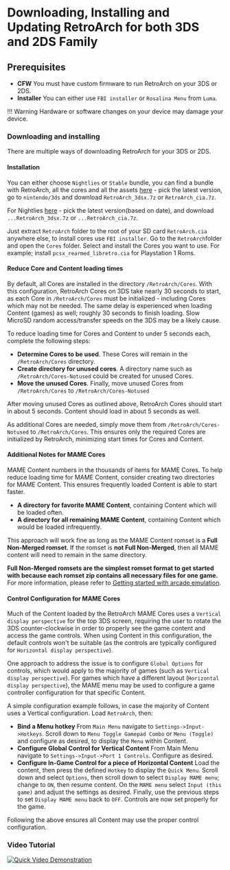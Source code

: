 # Downloading, Installing and Updating RetroArch for both 3DS and 2DS Family

## Prerequisites

- **CFW** You must have custom firmware to run RetroArch on your 3DS or 2DS.
- **Installer** You can either use `FBI installer` or `Rosalina Menu` from `Luma`.

!!! Warning
    Hardware or software changes on your device may damage your device.

### Downloading and installing

There are multiple ways of downloading RetroArch for your 3DS or 2DS.

#### Installation

You can either choose `Nightlies` or `Stable` bundle, you can find a bundle with RetroArch, all the cores and all the assets [here](https://buildbot.libretro.com/stable/) - pick the latest version, go to `nintendo/3ds` and download `RetroArch_3dsx.7z` or `RetroArch_cia.7z`.

For Nightlies [here](http://buildbot.libretro.com/nightly/nintendo/3ds/) - pick the latest version(based on date), and download `...RetroArch_3dsx.7z` or `...RetroArch_cia.7z`.

Just extract `RetroArch` folder to the root of your SD card `RetroArch.cia` anywhere else, to install cores use `FBI installer`. Go to the `RetroArch`folder and open the `Cores` folder. Select and install the Cores you want to use. For example; install `pcsx_rearmed_libretro.cia` for Playstation 1 Roms.

#### Reduce Core and Content loading times

By default, all Cores are installed in the directory `/RetroArch/Cores`.  With this configuration,  RetroArch Cores on 3DS take nearly 30 seconds to start, as each Core in `/RetroArch/Cores` must be initialized - including Cores which may not be needed.  The same delay is experienced when loading Content (games) as well; roughly 30 seconds to finish loading.  Slow MicroSD random access/transfer speeds on the 3DS may be a likely cause.

To reduce loading time for Cores and Content to under 5 seconds each, complete the following steps:

- **Determine Cores to be used**.  These Cores will remain in the `/RetroArch/Cores` directory.
- **Create directory for unused cores**. A directory name such as `/RetroArch/Cores-Notused` could be created for unused Cores.
- **Move the unused Cores**. Finally, move unused Cores from `/RetroArch/Cores` to `/RetroArch/Cores-Notused`

After moving unused Cores as outlined above, RetroArch Cores should start in about 5 seconds.  Content should load in about 5 seconds as well.  

As additional Cores are needed, simply move them from `/RetroArch/Cores-Notused` to `/RetroArch/Cores`.  This ensures only the required Cores are initialized by RetroArch, minimizing start times for Cores and Content.

#### Additional Notes for MAME Cores

MAME Content numbers in the thousands of items for MAME Cores.  To help reduce loading time for MAME Content, consider creating two directories for MAME Content.  This ensures frequently loaded Content is able to start faster.

- **A directory for favorite MAME Content**, containing Content which will be loaded often.
- **A directory for all remaining MAME Content**, containing Content which would be loaded infrequently.

This approach will work fine as long as the MAME Content romset is a **Full Non-Merged romset**.  If the romset is **not Full Non-Merged**, then all MAME content will need to remain in the same directory.

**Full Non-Merged romsets are the simplest romset format to get started with because each romset zip contains all necessary files for one game.**  For more information, please refer to [Getting started with arcade emulation](https://docs.libretro.com/guides/arcade-getting-started/).

#### Control Configuration for MAME Cores

Much of the Content loaded by the RetroArch MAME Cores uses a `Vertical display perspective` for the top 3DS screen, requiring the user to rotate the 3DS counter-clockwise in order to properly see the game content and access the game controls.  When using Content in this configuration, the default controls won't be suitable (as the controls are typically configured for `Horizontal display perspective`).

One approach to address the issue is to configure `Global Options` for controls, which would apply to the majority of games (such as `Vertical display perspective`).  For games which have a different layout (`Horizontal display perspective`), the MAME menu may be used to configure a game controller configuration for that specific Content.  

A simple configuration example follows, in case the majority of Content uses a Vertical configuration.  Load `RetroArch`, then:

- **Bind a Menu hotkey** From `Main Menu` navigate to `Settings->Input->Hotkeys`.  Scroll down to `Menu Toggle Gamepad Combo` or `Menu (Toggle)` and configure as desired, to display the `Menu` within Content.
- **Configure Global Control for Vertical Content** From Main Menu navigate to `Settings->Input->Port 1 Controls`.  Configure as desired.  
- **Configure In-Game Control for a piece of Horizontal Content** Load the content, then press the defined `Hotkey` to display the `Quick Menu`. Scroll down and select `Options`, then scroll down to select `Display MAME menu`; change to `ON`, then resume content.  On the `MAME menu` select `Input (this game)` and adjust the settings as desired. Finally, use the previous steps to set `Display MAME menu` back to `OFF`.  Controls are now set properly for the game.

Following the above ensures all Content may use the proper control configuration.

### Video Tutorial

[![Quick Video Demonstration](http://img.youtube.com/vi/4TnjFE9t1a4/0.jpg)](http://www.youtube.com/watch?v=4TnjFE9t1a4)